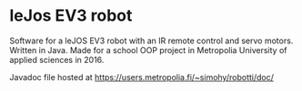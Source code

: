 # leJos EV3 robot
Software for a leJOS EV3 robot with an IR remote control and servo motors. Written in Java. Made for a school OOP project in Metropolia University of applied sciences in 2016.

Javadoc file hosted at https://users.metropolia.fi/~simohy/robotti/doc/
